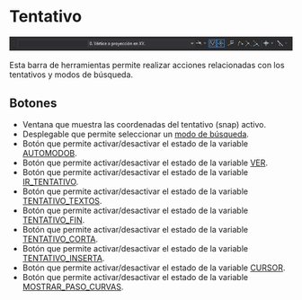 # Tentativo

![Barra de herramientas Tentativo](../../../../.gitbook/assets/Tentativo.PNG)

Esta barra de herramientas permite realizar acciones relacionadas con los tentativos y modos de búsqueda.

## Botones

* Ventana que muestra las coordenadas del tentativo (snap) activo.
* Desplegable que permite seleccionar un [modo de búsqueda](../ventana-de-dibujo/variables/m/modob.md).
* Botón que permite activar/desactivar el estado de la variable [AUTOMODOB](../ventana-de-dibujo/ordenes/a/automodob.md).
* Botón que permite activar/desactivar el estado de la variable [VER](../ventana-de-dibujo/variables/v/ver.md).
* Botón que permite activar/desactivar el estado de la variable [IR_TENTATIVO](../ventana-de-dibujo/variables/i/ir_tentativo.md).
* Botón que permite activar/desactivar el estado de la variable [TENTATIVO_TEXTOS](../ventana-de-dibujo/variables/t/tentativo-textos.md).
* Botón que permite activar/desactivar el estado de la variable [TENTATIVO_FIN](../ventana-de-dibujo/variables/t/tentativo-fin.md).
* Botón que permite activar/desactivar el estado de la variable [TENTATIVO_CORTA](../ventana-de-dibujo/variables/t/tentativo-corta.md).
* Botón que permite activar/desactivar el estado de la variable [TENTATIVO_INSERTA](../ventana-de-dibujo/variables/t/tentativo-inserta.md).
* Botón que permite activar/desactivar el estado de la variable [CURSOR](../ventana-de-dibujo/ordenes/c/cursor.md).
* Botón que permite activar/desactivar el estado de la variable [MOSTRAR_PASO_CURVAS](../ventana-de-dibujo/variables/m/mostrar_paso_curvas.md).
